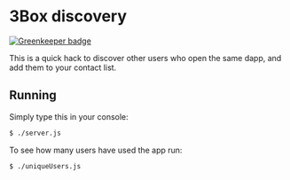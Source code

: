 # 3Box discovery

[![Greenkeeper badge](https://badges.greenkeeper.io/3box/3box-discovery.svg)](https://greenkeeper.io/)

This is a quick hack to discover other users who open the same dapp, and add them to your contact list.

## Running

Simply type this in your console:
```sh
$ ./server.js
```

To see how many users have used the app run:
```sh
$ ./uniqueUsers.js
```

